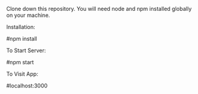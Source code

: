 Clone down this repository. You will need node and npm installed globally on your machine.

Installation:

#npm install

To Start Server:

#npm start

To Visit App:

#localhost:3000
